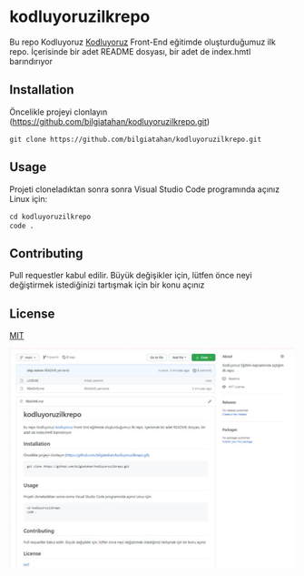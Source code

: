 # kodluyoruzilkrepo
Bu repo Kodluyoruz [Kodluyoruz](https://www.kodluyoruz.org/) Front-End eğitimde oluşturduğumuz ilk repo. İçerisinde bir adet README dosyası, bir adet de index.hmtl barındırıyor

## Installation
Öncelikle projeyi clonlayın (https://github.com/bilgiatahan/kodluyoruzilkrepo.git)

```
git clone https://github.com/bilgiatahan/kodluyoruzilkrepo.git

```

## Usage 
Projeti cloneladıktan sonra sonra Visual Studio Code programında açınız
Linux için:

```
cd kodluyoruzilkrepo
code .

```

## Contributing

Pull requestler kabul edilir. Büyük değişikler için, lütfen önce neyi değiştirmek istediğinizi tartışmak için bir konu açınız

## License

[MIT](https://choosealicense.com/licenses/mit/)

![Image](screenshot.jpg)